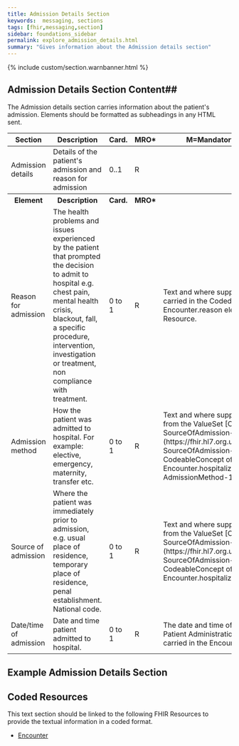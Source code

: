 ```yaml
---
title: Admission Details Section
keywords:  messaging, sections
tags: [fhir,messaging,section]
sidebar: foundations_sidebar
permalink: explore_admission_details.html
summary: "Gives information about the Admission details section"
---
```


{% include custom/section.warnbanner.html %}

## Admission Details Section Content##
The Admission details section carries information about the patient's admission. Elements should be formatted as subheadings in any HTML sent.

<table style="width:100%;max-width: 100%;">
	<thead>
		<tr>
			<th width="15%">Section</th>
			<th width="30%">Description</th>
			<th width="5%">Card.</th>
			<th width="5%">MRO*</th>
			<th width="25%">M=Mandatory R=Required O=Optional</th>
		</tr>
	</thead>
	<tbody>
		<tr>
			<td>Admission details</td>
			<td>Details of the patient's admission and reason for admission</td>
			<td>0..1</td>
			<td>R</td>
			<td>&nbsp;</td>
		</tr>
		<tr>
			<th>Element</th>
			<th>Description</th>
			<th>Card.</th>
			<th>MRO*</th>
			<th>Guidance</th>		
		</tr>
		<tr>
			<td>Reason for admission</td>
			<td>The health problems and issues experienced by the patient that prompted the decision to admit to hospital e.g. chest pain, mental health crisis, blackout, fall,  a specific procedure, intervention, investigation or treatment, non compliance with treatment.</td>
			<td>0 to 1</td>
			<td>R</td>
			<td>Text and where supported a SNOMED CT concept carried in the CodedConcept of the Encounter.reason element of the Encounter Resource.</td>
			<td></td>
		</tr>
		<tr>
			<td>Admission method</td>
			<td>How the patient was admitted to hospital. For example: elective, emergency, maternity, transfer etc.</td>
			<td>0 to 1</td>
			<td>R</td>
			<td>Text and where supported a code and description from the ValueSet [CareConnect-SourceOfAdmission-1](https://fhir.hl7.org.uk/STU3/ValueSet/CareConnect-SourceOfAdmission-1) carried in the FHIR CodeableConcept of  the Encounter.hospitalization.Extension-CareConnect-AdmissionMethod-1 element</td>
		</tr>
		<tr>
			<td>Source of admission</td>
			<td>Where the patient was immediately prior to admission, e.g. usual place of residence, temporary place of residence, penal establishment. National code.</td>
			<td>0 to 1</td>
			<td>R</td>
			<td>Text and where supported a code and description from the ValueSet [CareConnect-SourceOfAdmission-1](https://fhir.hl7.org.uk/STU3/ValueSet/CareConnect-SourceOfAdmission-1) carried in the CodeableConcept of the Encounter.hospitalization.admitSource element</td>
		</tr>
		<tr>
			<td>Date/time of admission</td>
			<td>Date and time patient admitted to hospital.</td>
			<td>0 to 1</td>
			<td>R</td>
			<td>The date and time of admission as recorded on the Patient Administration System (PAS) as text and carried in the Encounter.period.end element </td>
		</tr>
	</tbody>
</table>


##  Example Admission Details Section ##

<script src="https://gist.github.com/IOPS-DEV/063615bfb87522015e0c37ef7f06d4fd.js"></script>

## Coded Resources ##

This text section should be linked to the following FHIR Resources to provide the textual information in a coded format.

- [Encounter](workflow_encounter.html)






